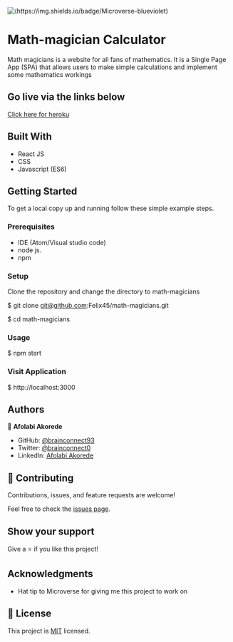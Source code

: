 ![(https://img.shields.io/badge/Microverse-blueviolet)](https://github.com/brainconnect93)

# Math-magician Calculator

Math magicians is a website for all fans of mathematics. It is a Single Page App (SPA) that allows users to make simple calculations and implement some mathematics workings

## Go live via the links below

[Click here for heroku](https://adding-machine.herokuapp.com/)


## Built With

- React JS
- CSS
- Javascript (ES6)

## Getting Started

To get a local copy up and running follow these simple example steps.

### Prerequisites
- IDE (Atom/Visual studio code)
- node js.
- npm

### Setup
Clone the repository and change the directory to math-magicians

  $ git clone git@github.com:Felix45/math-magicians.git

  $ cd math-magicians

### Usage
  $ npm start

### Visit Application
  $ http://localhost:3000

## Authors

👤 **Afolabi Akorede**

- GitHub: [@brainconnect93](https://github.com/brainconnect93)
- Twitter: [@brainconnect0](https://twitter.com/brainconnect0)
- LinkedIn: [Afolabi Akorede](https://linkedin.com/in/brainconnect93)


## 🤝 Contributing

Contributions, issues, and feature requests are welcome!

Feel free to check the [issues page](../../issues/).

## Show your support

Give a ⭐️ if you like this project!

## Acknowledgments

- Hat tip to Microverse for giving me this project to work on

## 📝 License

This project is [MIT](./MIT.md) licensed.
